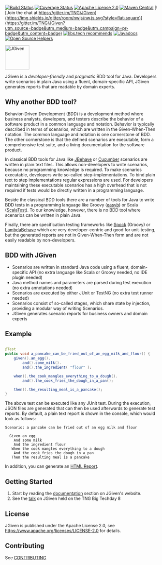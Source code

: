 [![Build Status](https://img.shields.io/github/actions/workflow/status/tng/jgiven/jgiven_branch_and_pr_build.yml?branch=master)](https://github.com/TNG/JGiven/actions/workflows/jgiven_branch_and_pr_build.yml)
[![Coverage Status](https://img.shields.io/coveralls/TNG/JGiven.svg?style=flat-square)](https://coveralls.io/r/TNG/JGiven?branch=master)
[![Apache License 2.0](https://img.shields.io/badge/license-apache2-red.svg?style=flat-square)](http://opensource.org/licenses/Apache-2.0)
[![Maven Central](https://img.shields.io/maven-central/v/com.tngtech.jgiven/jgiven-junit.svg?style=flat-square)](https://maven-badges.herokuapp.com/maven-central/com.tngtech.jgiven/jgiven-junit)
[![Join the chat at https://gitter.im/TNG/JGiven](https://img.shields.io/gitter/room/nwjs/nw.js.svg?style=flat-square)](https://gitter.im/TNG/JGiven?utm_source=badge&utm_medium=badge&utm_campaign=pr-badge&utm_content=badge)
[![libs.tech recommends](https://libs.tech/project/18664242/badge.svg)](https://libs.tech/project/18664242/jgiven)
[![Javadocs](https://javadoc.io/badge/com.tngtech.jgiven/jgiven-core.svg?color=brightgreen)](https://javadoc.io/doc/com.tngtech.jgiven/jgiven-core)
[![Open Source Helpers](https://www.codetriage.com/tng/jgiven/badges/users.svg)](https://www.codetriage.com/tng/jgiven)

<img src="https://jgiven.org/img/logo.png" height="80" alt="JGiven">

JGiven is a *developer-friendly* and *pragmatic* BDD tool for Java. Developers write scenarios in plain Java using a fluent, domain-specific API, JGiven generates reports that are readable by domain experts.

## Why another BDD tool?

Behavior-Driven Development (BDD) is a development method where business analysts, developers, and testers describe the behavior of a software product in a common language and notation. Behavior is typically described in terms of scenarios, which are written in the Given-When-Then notation. The common language and notation is one cornerstone of BDD. The other cornerstone is that the defined scenarios are executable, form a comprehensive test suite, and a living documentation for the software product.

In classical BDD tools for Java like [JBehave](https://jbehave.org) or [Cucumber](https://cukes.info) scenarios are written in plain text files. This allows non-developers to write scenarios, because no programming knowledge is required. To make scenarios executable, developers write so-called step-implementations. To bind plain text to step implementations regular expressions are used. For developers maintaining these executable scenarios has a high overhead that is not required if tests would be directly written in a programming language.

Beside the classical BDD tools there are a number of tools for Java to write BDD tests in a programming language like Groovy ([easyb](http://easyb.org)) or Scala ([ScalaTest](http://www.scalatest.org)). To our knowledge, however, there is no BDD tool where scenarios can be written in plain Java.

Finally, there are specification testing frameworks like [Spock](https://spock.org) (Groovy) or [LambdaBehave](https://richardwarburton.github.io/lambda-behave/) which are very developer-centric and good for unit-testing, but the generated reports are not in Given-When-Then form and are not easily readable by non-developers.

## BDD with JGiven

* Scenarios are written in standard Java code using a fluent, domain-specific API (no extra language like Scala or Groovy needed, no IDE plugin needed)
* Java method names and parameters are parsed during test execution (no extra annotations needed)
* Scenarios are executed by either JUnit or TestNG (no extra test runner needed)
* Scenarios consist of so-called stages, which share state by injection, providing a modular way of writing Scenarios.
* JGiven generates scenario reports for business owners and domain experts

## Example

```Java

@Test
public void a_pancake_can_be_fried_out_of_an_egg_milk_and_flour() {
    given().an_egg().
        and().some_milk().
        and().the_ingredient( "flour" );

    when().the_cook_mangles_everything_to_a_dough().
        and().the_cook_fries_the_dough_in_a_pan();

    then().the_resulting_meal_is_a_pancake();
}
```

The above test can be executed like any JUnit test.
During the execution, JSON files are generated that can then be used afterwards to generate test reports.
By default, a plain text report is shown in the console, which would look as follows:

```
Scenario: a pancake can be fried out of an egg milk and flour

  Given an egg
    And some milk
    And the ingredient flour
   When the cook mangles everything to a dough
    And the cook fries the dough in a pan
   Then the resulting meal is a pancake
```
In addition, you can generate an [HTML Report](https://jgiven.org/jgiven-report/html5/).

## Getting Started

1. Start by reading the [documentation](https://jgiven.org/docs/) section on JGiven's website.
2. See the [talk](https://www.youtube.com/watch?v=gh_yjb3x8Yc) on JGiven held on the TNG Big Techday 8

## License

JGiven is published under the Apache License 2.0, see
https://www.apache.org/licenses/LICENSE-2.0 for details.

## Contributing

See [CONTRIBUTING](CONTRIBUTING.md)

